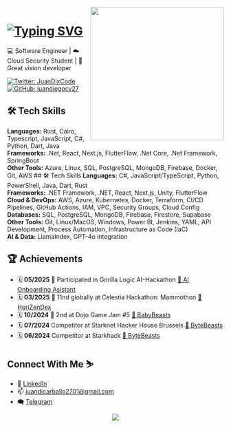 <img align='right' src="https://media4.giphy.com/media/v1.Y2lkPTc5MGI3NjExZWx2ejJ5bXlranYxZWNhMWdsZ2g4am8zdHM5MHdtOWh0eXhmeHJseiZlcD12MV9pbnRlcm5hbF9naWZfYnlfaWQmY3Q9Zw/S8rWeMk5v022c6Z9nS/giphy.gif" width="310" />

<h1>
<a href="https://git.io/typing-svg"><img src="https://readme-typing-svg.demolab.com?font=Fira+Code&size=27&pause=1000&color=5C00F7&random=true&width=435&lines=Hi%2C+I%C2%B4m+Juan+Diego+Carballo;Software+Engineer;Blockchain+Developer;Cloud+Computing+Enthusiast;Open+Source+Contributor" alt="Typing SVG" /></a>
</h1> 
  
💻 Software Engineer | ☁️ Cloud Security Student | 🧨 Great vision developer

[![Twitter: JuanDixCode](https://img.shields.io/twitter/follow/JuanDixCode?style=social&color=black)](https://twitter.com/JuanDixCode)
[![GitHub: juandiegocv27](https://img.shields.io/github/followers/juandiegocv27?label=follow&style=social&color=black)](https://github.com/juandiegocv27)

## 🛠️ Tech Skills

**Languages:** Rust, Cairo, Typescript, JavaScript, C#, Python, Dart, Java  
**Frameworks:** .Net, React, Next.js, FlutterFlow, .Net Core, .Net Framework, SpringBoot  
**Other Tools:** Azure, Linux, SQL, PostgreSQL, MongoDB, Firebase, Docker, Git, AWS  ## 🛠️ Tech Skills
**Languages:** C#, JavaScript/TypeScript, Python, PowerShell, Java, Dart, Rust  
**Frameworks:** .NET Framework, .NET, React, Next.js, Unity, FlutterFlow  
**Cloud & DevOps:** AWS, Azure, Kubernetes, Docker, Terraform, CI/CD Pipelines, GitHub Actions, IAM, VPC, Security Groups, Cloud Config  
**Databases:** SQL, PostgreSQL, MongoDB, Firebase, Firestore, Supabase  
**Other Tools:** Git, Linux/MacOS, Windows, Power BI, Jenkins, YAML, API Development, Process Automation, Infrastructure as Code (IaC)  
**AI & Data:** LlamaIndex, GPT-4o integration  

## 🏆 Achievements 
- 🗓️ **05/2025** 🦍 Participated in Gorilla Logic AI-Hackathon [🧠 AI Onboarding Asistant](https://github.com/AiAiAi-Hackathon)
- 🗓️ **03/2025** 🏅 11nd globally at Celestia Hackathon: Mammothon [🧠 HoriZenDex](https://github.com/HoriZenDex)
- 🗓️ **10/2024** 🥈 2nd at Dojo Game Jam #5 [💎 BabyBeasts](https://github.com/ByteBuildersLabs/BabyBeastsv2)
- 🗓️ **07/2024** Competitor at Starknet Hacker House Brussels [💎 ByteBeasts](https://github.com/ByteBuildersLabs/ByteBeastsFrontend)
- 🗓️ **06/2024** Competitor at Starkhack [💎 ByteBeasts](https://ethglobal.com/showcase/bytebeasts-kf97c)

## Connect With Me ⛷️

- 💼 [LinkedIn](https://www.linkedin.com/in/juandiegocarballo/)  
- 📫 juandicarballo2701@gmail.com  
- 🗨️ [Telegram](https://t.me/JuanDixCode)  

<p align="center">
  <img src="https://capsule-render.vercel.app/api?type=waving&color=gradient&height=90&section=footer"/>
</p>
